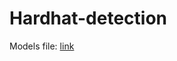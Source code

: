 # Hardhat-detection

Models file: [link](https://drive.google.com/drive/folders/1GXV-eN2zID0g_3dfPxpWcsgXWuz7VwNF?usp=sharing)
